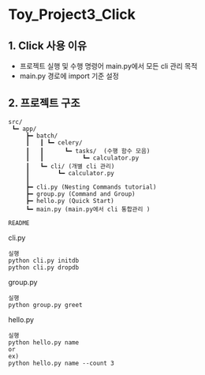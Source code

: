 # Toy_Project3_Click  
## 1. Click 사용 이유
- 프로젝트 실행 및 수행 명령어 main.py에서 모든 cli 관리 목적  
- main.py 경로에 import 기준 설정  

## 2. 프로젝트 구조  

```
src/
 ┗━ app/
     ┣━ batch/
     ┃   ┃ ┗━ celery/
     ┃   ┃      ┗━ tasks/  (수행 함수 모음)
     ┃   ┃           ┗━ calculator.py
     ┃   ┗━ cli/ (개별 cli 관리)
     ┃        ┗━ calculator.py
     ┃
     ┣━ cli.py (Nesting Commands tutorial)
     ┣━ group.py (Command and Group)
     ┣━ hello.py (Quick Start)
     ┗━ main.py (main.py에서 cli 통합관리 )
 
README
```

cli.py
```
실행
python cli.py initdb
python cli.py dropdb
```

group.py
```
실행
python group.py greet
```

hello.py
```
실행
python hello.py name
or
ex)
python hello.py name --count 3
```


